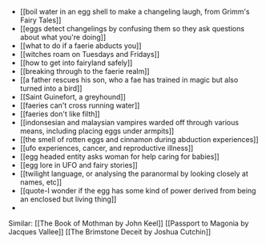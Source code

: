 - [[boil water in an egg shell to make a changeling laugh, from Grimm's Fairy Tales]]
- [[eggs detect changelings by confusing them so they ask questions about what you're doing]]
- [[what to do if a faerie abducts you]]
- [[witches roam on Tuesdays and Fridays]]
- [[how to get into fairyland safely]]
- [[breaking through to the faerie realm]]
- [[a father rescues his son, who a fae has trained in magic but also turned into a bird]]
- [[Saint Guinefort, a greyhound]]
- [[faeries can't cross running water]]
- [[faeries don't like filth]]
- [[indonsesian and malaysian vampires warded off through various means, including placing eggs under armpits]]
- [[the smell of rotten eggs and cinnamon during abduction experiences]]
- [[ufo experiences, cancer, and reproductive illness]]
- [[egg headed entity asks woman for help caring for babies]]
- [[egg lore in UFO and fairy stories]]
- [[twilight language, or analysing the paranormal by looking closely at names, etc]]
- [[quote-I wonder if the egg has some kind of power derived from being an enclosed but living thing]]
- 


Similar: 
[[The Book of Mothman by John Keel]]
[[Passport to Magonia by Jacques Vallee]]
[[The Brimstone Deceit by Joshua Cutchin]]

